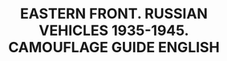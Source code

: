 ---
layout: product
title: "EASTERN FRONT. RUSSIAN VEHICLES 1935-1945. CAMOUFLAGE GUIDE ENGLISH"
price: "2800" 
desc: "Knjiga"
img_path: "/assets/img/A.MIG-6007.webp"
brand: "AMMO"
available: true
special_offer: false
new: false
soon: false
cat: "090000"
subcat: "090100"
subsubcat: "090101"
sifra: "A.MIG-6007"
popular: true
---